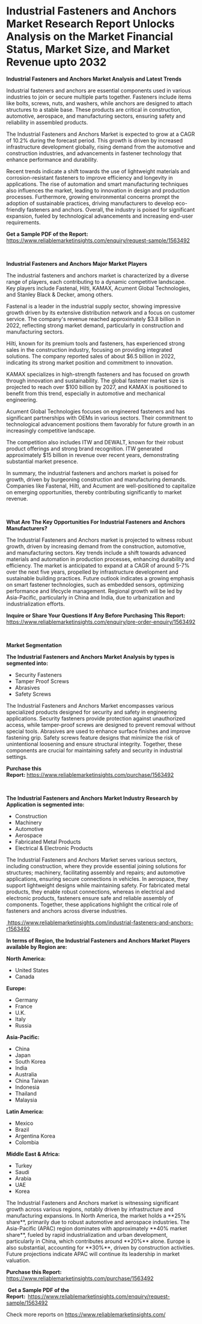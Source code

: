 <p><h1>Industrial Fasteners and Anchors Market Research Report Unlocks Analysis on the Market Financial Status, Market Size, and Market Revenue upto 2032</h1></p><p><strong>Industrial Fasteners and Anchors Market Analysis and Latest Trends</strong></p>
<p><p>Industrial fasteners and anchors are essential components used in various industries to join or secure multiple parts together. Fasteners include items like bolts, screws, nuts, and washers, while anchors are designed to attach structures to a stable base. These products are critical in construction, automotive, aerospace, and manufacturing sectors, ensuring safety and reliability in assembled products.</p><p>The Industrial Fasteners and Anchors Market is expected to grow at a CAGR of 10.2% during the forecast period. This growth is driven by increased infrastructure development globally, rising demand from the automotive and construction industries, and advancements in fastener technology that enhance performance and durability. </p><p>Recent trends indicate a shift towards the use of lightweight materials and corrosion-resistant fasteners to improve efficiency and longevity in applications. The rise of automation and smart manufacturing techniques also influences the market, leading to innovation in design and production processes. Furthermore, growing environmental concerns prompt the adoption of sustainable practices, driving manufacturers to develop eco-friendly fasteners and anchors. Overall, the industry is poised for significant expansion, fueled by technological advancements and increasing end-user requirements.</p></p>
<p><strong>Get a Sample PDF of the Report:&nbsp;</strong> <a href="https://www.reliablemarketinsights.com/enquiry/request-sample/1563492?utm_campaign=2888&utm_medium=2&utm_source=Github&utm_content=ia&utm_term=11042025&utm_id=industrial-fasteners-and-anchors">https://www.reliablemarketinsights.com/enquiry/request-sample/1563492</a></p>
<p>&nbsp;</p>
<p><strong>Industrial Fasteners and Anchors Major Market Players</strong></p>
<p><p>The industrial fasteners and anchors market is characterized by a diverse range of players, each contributing to a dynamic competitive landscape. Key players include Fastenal, Hilti, KAMAX, Acument Global Technologies, and Stanley Black & Decker, among others.</p><p>Fastenal is a leader in the industrial supply sector, showing impressive growth driven by its extensive distribution network and a focus on customer service. The company's revenue reached approximately $3.8 billion in 2022, reflecting strong market demand, particularly in construction and manufacturing sectors.</p><p>Hilti, known for its premium tools and fasteners, has experienced strong sales in the construction industry, focusing on providing integrated solutions. The company reported sales of about $6.5 billion in 2022, indicating its strong market position and commitment to innovation.</p><p>KAMAX specializes in high-strength fasteners and has focused on growth through innovation and sustainability. The global fastener market size is projected to reach over $100 billion by 2027, and KAMAX is positioned to benefit from this trend, especially in automotive and mechanical engineering.</p><p>Acument Global Technologies focuses on engineered fasteners and has significant partnerships with OEMs in various sectors. Their commitment to technological advancement positions them favorably for future growth in an increasingly competitive landscape.</p><p>The competition also includes ITW and DEWALT, known for their robust product offerings and strong brand recognition. ITW generated approximately $15 billion in revenue over recent years, demonstrating substantial market presence.</p><p>In summary, the industrial fasteners and anchors market is poised for growth, driven by burgeoning construction and manufacturing demands. Companies like Fastenal, Hilti, and Acument are well-positioned to capitalize on emerging opportunities, thereby contributing significantly to market revenue.</p></p>
<p>&nbsp;</p>
<p><strong>What Are The Key Opportunities For Industrial Fasteners and Anchors Manufacturers?</strong></p>
<p><p>The Industrial Fasteners and Anchors market is projected to witness robust growth, driven by increasing demand from the construction, automotive, and manufacturing sectors. Key trends include a shift towards advanced materials and automation in production processes, enhancing durability and efficiency. The market is anticipated to expand at a CAGR of around 5-7% over the next five years, propelled by infrastructure development and sustainable building practices. Future outlook indicates a growing emphasis on smart fastener technologies, such as embedded sensors, optimizing performance and lifecycle management. Regional growth will be led by Asia-Pacific, particularly in China and India, due to urbanization and industrialization efforts.</p></p>
<p><strong>Inquire or Share Your Questions If Any Before Purchasing This Report:</strong> <a href="https://www.reliablemarketinsights.com/enquiry/pre-order-enquiry/1563492?utm_campaign=2888&utm_medium=2&utm_source=Github&utm_content=ia&utm_term=11042025&utm_id=industrial-fasteners-and-anchors">https://www.reliablemarketinsights.com/enquiry/pre-order-enquiry/1563492</a></p>
<p>&nbsp;</p>
<p><strong>Market Segmentation</strong></p>
<p><strong>The Industrial Fasteners and Anchors Market Analysis by types is segmented into:</strong></p>
<p><ul><li>Security Fasteners</li><li>Tamper Proof Screws</li><li>Abrasives</li><li>Safety Screws</li></ul></p>
<p><p>The Industrial Fasteners and Anchors Market encompasses various specialized products designed for security and safety in engineering applications. Security fasteners provide protection against unauthorized access, while tamper-proof screws are designed to prevent removal without special tools. Abrasives are used to enhance surface finishes and improve fastening grip. Safety screws feature designs that minimize the risk of unintentional loosening and ensure structural integrity. Together, these components are crucial for maintaining safety and security in industrial settings.</p></p>
<p><strong>Purchase this Report:&nbsp;</strong><a href="https://www.reliablemarketinsights.com/purchase/1563492?utm_campaign=2888&utm_medium=2&utm_source=Github&utm_content=ia&utm_term=11042025&utm_id=industrial-fasteners-and-anchors">https://www.reliablemarketinsights.com/purchase/1563492</a></p>
<p>&nbsp;</p>
<p><strong>The Industrial Fasteners and Anchors Market Industry Research by Application is segmented into:</strong></p>
<p><ul><li>Construction</li><li>Machinery</li><li>Automotive</li><li>Aerospace</li><li>Fabricated Metal Products</li><li>Electrical & Electronic Products</li></ul></p>
<p><p>The Industrial Fasteners and Anchors Market serves various sectors, including construction, where they provide essential joining solutions for structures; machinery, facilitating assembly and repairs; and automotive applications, ensuring secure connections in vehicles. In aerospace, they support lightweight designs while maintaining safety. For fabricated metal products, they enable robust connections, whereas in electrical and electronic products, fasteners ensure safe and reliable assembly of components. Together, these applications highlight the critical role of fasteners and anchors across diverse industries.</p></p>
<p><a href="https://www.reliablemarketinsights.com/industrial-fasteners-and-anchors-r1563492?utm_campaign=2888&utm_medium=2&utm_source=Github&utm_content=ia&utm_term=11042025&utm_id=industrial-fasteners-and-anchors">&nbsp;https://www.reliablemarketinsights.com/industrial-fasteners-and-anchors-r1563492</a></p>
<p><strong>In terms of Region, the Industrial Fasteners and Anchors Market Players available by Region are:</strong></p>
<p>
    <p> <strong> North America: </strong>
        <ul>
            <li>United States</li>
            <li>Canada</li>
        </ul>
        </p> 
    <p> <strong> Europe: </strong>
        <ul>
            <li>Germany</li>
            <li>France</li>
            <li>U.K.</li>
            <li>Italy</li>
            <li>Russia</li>
        </ul>
        </p> 
    <p> <strong> Asia-Pacific: </strong>
        <ul>
            <li>China</li>
            <li>Japan</li>
            <li>South Korea</li>
            <li>India</li>
            <li>Australia</li>
            <li>China Taiwan</li>
            <li>Indonesia</li>
            <li>Thailand</li>
            <li>Malaysia</li>
        </ul>
        </p> 
    <p> <strong> Latin America: </strong>
        <ul>
            <li>Mexico</li>
            <li>Brazil</li>
            <li>Argentina Korea</li>
            <li>Colombia</li>
        </ul>
        </p> 
    <p> <strong> Middle East & Africa: </strong>
        <ul>
            <li>Turkey</li>
            <li>Saudi</li>
            <li>Arabia</li>
            <li>UAE</li>
            <li>Korea</li>
        </ul>
    </p>
    </p>
<p><p>The Industrial Fasteners and Anchors market is witnessing significant growth across various regions, notably driven by infrastructure and manufacturing expansions. In North America, the market holds a **25% share**, primarily due to robust automotive and aerospace industries. The Asia-Pacific (APAC) region dominates with approximately **40% market share**, fueled by rapid industrialization and urban development, particularly in China, which contributes around **20%** alone. Europe is also substantial, accounting for **30%**, driven by construction activities. Future projections indicate APAC will continue its leadership in market valuation.</p></p>
<p><strong>Purchase this Report: </strong><a href="https://www.reliablemarketinsights.com/purchase/1563492?utm_campaign=2888&utm_medium=2&utm_source=Github&utm_content=ia&utm_term=11042025&utm_id=industrial-fasteners-and-anchors">https://www.reliablemarketinsights.com/purchase/1563492</a></p>
<p>&nbsp;<strong>Get a Sample PDF of the Report:&nbsp;&nbsp;</strong><a href="https://www.reliablemarketinsights.com/enquiry/request-sample/1563492?utm_campaign=2888&utm_medium=2&utm_source=Github&utm_content=ia&utm_term=11042025&utm_id=industrial-fasteners-and-anchors">https://www.reliablemarketinsights.com/enquiry/request-sample/1563492</a></p>
<p><strong></strong></p>
<p>Check more reports on <a href="https://www.reliablemarketinsights.com/?utm_campaign=2888&utm_medium=2&utm_source=Github&utm_content=ia&utm_term=11042025&utm_id=industrial-fasteners-and-anchors">https://www.reliablemarketinsights.com/</a></p>